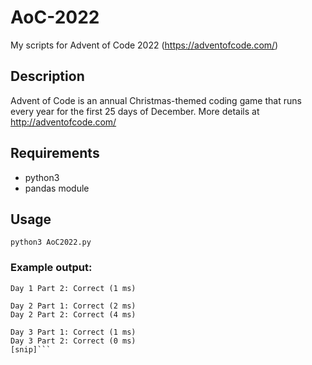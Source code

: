 # AoC-2022
My scripts for Advent of Code 2022 (https://adventofcode.com/)

## Description
Advent of Code is an annual Christmas-themed coding game that runs every year for the first 25 days of December. More details at http://adventofcode.com/

## Requirements
* python3
* pandas module

## Usage
```python3 AoC2022.py```

### Example output:
```Day 1 Part 1: Correct (0 ms)
Day 1 Part 2: Correct (1 ms)

Day 2 Part 1: Correct (2 ms)
Day 2 Part 2: Correct (4 ms)

Day 3 Part 1: Correct (1 ms)
Day 3 Part 2: Correct (0 ms)
[snip]```
